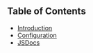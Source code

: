 ## Table of Contents

* [Introduction](/docs/Introduction.md)
* [Configuration](/docs/config/README.md)
* [JSDocs](/docs/JSDocs.md)
